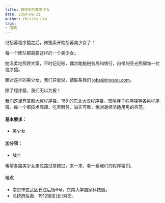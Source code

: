 ```yaml
---
title: 微搜索招募美少女
date: 2014-09-22
author: Christy Liu
tags:
- 招聘
---
```


继招募程序猿之后，微搜索开始招募美少女了！

每一个团队都需要这样的一个美少女。

她温柔地照顾大家，平时记记账，偶尔跑跑税务局和银行，自带的圣光照耀每一位程序猿。

面对这样的美少女，我们只能说，请联系我们
[jobs@tinysou.com](mailto:jobs@tinysou.com)。

除了程序猿，我们无以为报！

我们这里有童颜大叔程序猿、188 的东北大汉程序猿、软萌胖子程序猿等各色程序猿。每一个都技术高超、吃苦耐劳、诚实可欺，绝对是经济适用男的典范。

#### 基本要求：

* 美少女

#### 加分项：

* 战士

希望各路美少女走过路过莫错过，来一来、看一看我们的程序猿们。

#### 地点

* 南京市玄武区长江后街6号，东南大学国家科技园。
* 总统府后面，1912街区(北)对面。
